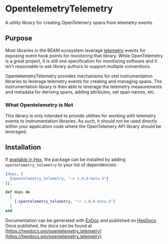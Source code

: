 # OpentelemetryTelemetry

A utility library for creating OpenTelemery spans from telemetry events.

## Purpose

Most libraries in the BEAM ecosystem leverage [telemetry](https://github.com/beam-telemetry/telemetry) events for exposing
event hook points for monitoring that library. While OpenTelemetry is a great project,
it is still one specification for monitoring software and it isn't
reasonable to ask library authors to support multiple conventions.

OpentelemetryTelemetry provides mechanisms for otel instrumentation libraries
to leverage telemetry events for creating and managing spans. The instrumentation library
is then able to leverage the telemetry measurements and metadata for deriving
spans, adding attributes, set span names, etc.

### What Opentelemetry is Not

This library is only intended to provide utilities for working with telemetry
events to instrumentation libraries. As such, it should not be used directly
within your application code where the OpenTelemery API library should be leveraged.

## Installation

If [available in Hex](https://hex.pm/docs/publish), the package can be installed
by adding `opentelemetry_telemetry` to your list of dependencies:

```erlang
{deps, [
  {opentelemetry_telemetry, "~> 1.0.0-beta.5"}
]}.
```

```elixir
def deps do
  [
    {:opentelemetry_telemetry, "~> 1.0.0-beta.5"}
  ]
end
```

Documentation can be generated with [ExDoc](https://github.com/elixir-lang/ex_doc)
and published on [HexDocs](https://hexdocs.pm). Once published, the docs can
be found at [https://hexdocs.pm/opentelemetry_telemetry](https://hexdocs.pm/opentelemetry_telemetry).

